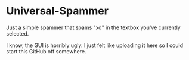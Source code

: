 # Universal-Spammer
Just a simple spammer that spams "xd" in the textbox you've currently selected.

I know, the GUI is horribly ugly. I just felt like uploading it here so I could start this GitHub off somewhere.

